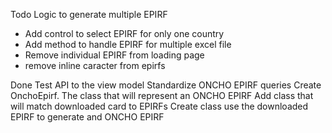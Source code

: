 ﻿Todo
Logic to generate multiple EPIRF
 - Add control to select EPIRF for only one country
 - Add method to handle EPIRF for multiple excel file
 - Remove individual EPIRF from loading page
 - remove inline caracter from epirfs

Done
Test API to the view model
Standardize ONCHO EPIRF queries
Create OnchoEpirf. The class that will represent an ONCHO EPIRF
Add class that will match downloaded card to EPIRFs
Create class use the downloaded EPIRF to generate and ONCHO EPIRF
